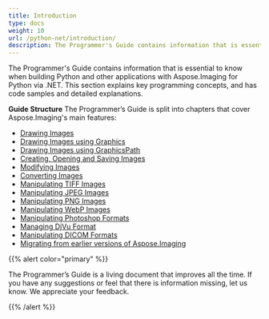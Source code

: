 ```yaml
---
title: Introduction
type: docs
weight: 10
url: /python-net/introduction/
description: The Programmer's Guide contains information that is essential to know when using the Image-Processing Python Library API in Python applications.
---
```


The Programmer's Guide contains information that is essential to know when building Python and other applications with Aspose.Imaging for Python via .NET. This section explains key programming concepts, and has code samples and detailed explanations.

**Guide Structure**
The Programmer’s Guide is split into chapters that cover Aspose.Imaging's main features:

- [Drawing Images](../drawing-images/)
- [Drawing Images using Graphics](../drawing-images/)
- [Drawing Images using GraphicsPath](../drawing-images-using-graphics/)
- [Creating, Opening and Saving Images](../creating-opening-and-saving-images/)
- [Modifying Images](../modifying-images/)
- [Converting Images](../converting-images/)
- [Manipulating TIFF Images](../manipulating-tiff-images/)
- [Manipulating JPEG Images](../manipulating-jpeg-images/)
- [Manipulating PNG Images](../manipulating-png-images/)
- [Manipulating WebP Images](../manipulating-webp-images/)
- [Manipulating Photoshop Formats](../manipulating-photoshop-formats/)
- [Managing DjVu Format](../manipulating-djvu-formats/)
- [Manipulating DICOM Formats](../manipulating-dicom-formats/)
- [Migrating from earlier versions of Aspose.Imaging](../manipulating-metafiles/)

{{% alert color="primary" %}} 

The Programmer’s Guide is a living document that improves all the time. If you have any suggestions or feel that there is information missing, let us know. We appreciate your feedback.

{{% /alert %}}
